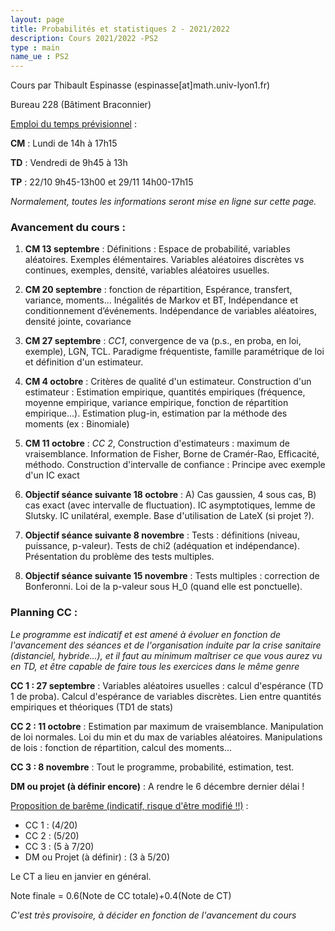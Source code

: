 ```yaml
---
layout: page
title: Probabilités et statistiques 2 - 2021/2022
description: Cours 2021/2022 -PS2
type : main
name_ue : PS2
---
```


Cours par Thibault Espinasse (espinasse[at]math.univ-lyon1.fr) 

Bureau 228 (Bâtiment Braconnier)

<ins>Emploi du temps prévisionnel</ins> :

**CM** : Lundi de 14h à 17h15

**TD** : Vendredi de 9h45 à 13h

**TP** : 22/10 9h45-13h00 et 29/11 14h00-17h15

_Normalement, toutes les informations seront mise en ligne sur cette page._

### Avancement du cours :

1. **CM 13 septembre** : Définitions : Espace de probabilité, variables aléatoires. Exemples élémentaires. Variables aléatoires discrètes vs continues, exemples, densité, variables aléatoires usuelles. 

2. **CM 20 septembre**  : fonction de répartition, Espérance, transfert, variance, moments...  Inégalités de Markov et BT, Indépendance et conditionnement d’événements. Indépendance de variables aléatoires, densité jointe, covariance

3. **CM 27 septembre**  : *CC1*, convergence de va (p.s., en proba, en loi, exemple), LGN, TCL. Paradigme fréquentiste, famille paramétrique de loi et définition d'un estimateur.

4. **CM 4 octobre**  : Critères de qualité d'un estimateur. Construction d'un estimateur : Estimation empirique, quantités empiriques (fréquence, moyenne empirique, variance empirique, fonction de répartition empirique...). Estimation plug-in,  estimation par la méthode des moments (ex : Binomiale)

5. **CM 11 octobre**  : *CC 2*, Construction d'estimateurs :   maximum de vraisemblance. Information de Fisher, Borne de Cramér-Rao, Efficacité, méthodo. Construction d'intervalle de confiance : Principe avec exemple d'un IC exact

6. **Objectif séance suivante 18 octobre** :  A) Cas gaussien, 4 sous cas, 
                                              B) cas exact (avec intervalle de fluctuation). 
IC asymptotiques, lemme de Slutsky. IC unilatéral, exemple.
Base d'utilisation de LateX (si projet ?).

7. **Objectif séance suivante 8 novembre** : Tests : définitions (niveau, puissance, p-valeur). Tests de chi2 (adéquation et indépendance). Présentation du problème des tests multiples.

8. **Objectif séance suivante 15 novembre** : Tests multiples : correction de Bonferonni. Loi de la p-valeur sous H_0 (quand elle est ponctuelle). 

### Planning CC :

_Le programme est indicatif et est amené à évoluer en fonction de l'avancement des séances et de l'organisation induite par la crise sanitaire (distanciel, hybride...), et il faut au minimum maîtriser ce que vous aurez vu en TD, et être capable de faire tous les exercices dans le même genre_

**CC 1 : 27 septembre** : Variables aléatoires usuelles : calcul d'espérance (TD 1 de proba). Calcul d'espérance de variables discrètes. Lien entre quantités empiriques et théoriques (TD1 de stats)

**CC 2 : 11 octobre** : Estimation par maximum de vraisemblance.  Manipulation de loi normales. Loi du min et du max de variables aléatoires. Manipulations de lois : fonction de répartition, calcul des moments...

**CC 3 : 8 novembre** : Tout le programme, probabilité, estimation, test. 

**DM ou projet (à définir encore)** : A rendre le 6 décembre dernier délai !

<ins>Proposition de barême (indicatif, risque d'être modifié !!)</ins> :

  - CC 1 : (4/20) 
  - CC 2 : (5/20)
  - CC 3 : (5 à 7/20)
  - DM ou Projet (à définir) : (3 à 5/20) 

Le CT a lieu en janvier en général.
  
Note finale  = 0.6(Note de CC totale)+0.4(Note de CT)  


_C'est très provisoire, à décider en fonction de l'avancement du cours_


